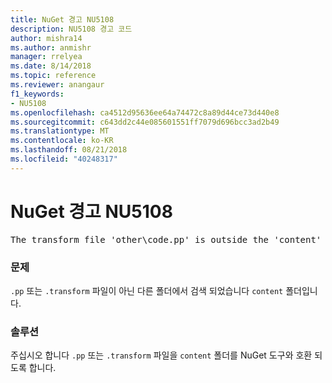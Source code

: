 ```yaml
---
title: NuGet 경고 NU5108
description: NU5108 경고 코드
author: mishra14
ms.author: anmishr
manager: rrelyea
ms.date: 8/14/2018
ms.topic: reference
ms.reviewer: anangaur
f1_keywords:
- NU5108
ms.openlocfilehash: ca4512d95636ee64a74472c8a89d44ce73d440e8
ms.sourcegitcommit: c643dd2c44e085601551ff7079d696bcc3ad2b49
ms.translationtype: MT
ms.contentlocale: ko-KR
ms.lasthandoff: 08/21/2018
ms.locfileid: "40248317"
---
```

# <a name="nuget-warning-nu5108"></a>NuGet 경고 NU5108
<pre>The transform file 'other\code.pp' is outside the 'content' folder and hence will not be transformed during installation of this package. Move it into the 'content' folder.</pre>

### <a name="issue"></a>문제

`.pp` 또는 `.transform` 파일이 아닌 다른 폴더에서 검색 되었습니다 `content` 폴더입니다.


### <a name="solution"></a>솔루션

주십시오 합니다 `.pp` 또는 `.transform` 파일을 `content` 폴더를 NuGet 도구와 호환 되도록 합니다.

